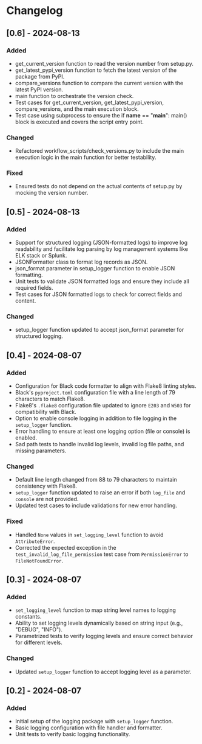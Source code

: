 # Changelog

## [0.6] - 2024-08-13
### Added
- get_current_version function to read the version number from setup.py.
- get_latest_pypi_version function to fetch the latest version of the package from PyPI.
- compare_versions function to compare the current version with the latest PyPI version.
- main function to orchestrate the version check.
- Test cases for get_current_version, get_latest_pypi_version, compare_versions, and the main execution block.
- Test case using subprocess to ensure the if __name__ == "__main__": main() block is executed and covers the script entry point.

### Changed
- Refactored workflow_scripts/check_versions.py to include the main execution logic in the main function for better testability.

### Fixed
- Ensured tests do not depend on the actual contents of setup.py by mocking the version number.

## [0.5] - 2024-08-13
### Added
- Support for structured logging (JSON-formatted logs) to improve log readability and facilitate log parsing by log management systems like ELK stack or Splunk.
- JSONFormatter class to format log records as JSON.
- json_format parameter in setup_logger function to enable JSON formatting.
- Unit tests to validate JSON formatted logs and ensure they include all required fields.
- Test cases for JSON formatted logs to check for correct fields and content.

### Changed
- setup_logger function updated to accept json_format parameter for structured logging.

## [0.4] - 2024-08-07
### Added
- Configuration for Black code formatter to align with Flake8 linting styles.
- Black's `pyproject.toml` configuration file with a line length of 79 characters to match Flake8.
- Flake8's `.flake8` configuration file updated to ignore `E203` and `W503` for compatibility with Black.
- Option to enable console logging in addition to file logging in the `setup_logger` function.
- Error handling to ensure at least one logging option (file or console) is enabled.
- Sad path tests to handle invalid log levels, invalid log file paths, and missing parameters.

### Changed
- Default line length changed from 88 to 79 characters to maintain consistency with Flake8.
- `setup_logger` function updated to raise an error if both `log_file` and `console` are not provided.
- Updated test cases to include validations for new error handling.

### Fixed
- Handled `None` values in `set_logging_level` function to avoid `AttributeError`.
- Corrected the expected exception in the `test_invalid_log_file_permission` test case from `PermissionError` to `FileNotFoundError`.

## [0.3] - 2024-08-07
### Added
- `set_logging_level` function to map string level names to logging constants.
- Ability to set logging levels dynamically based on string input (e.g., "DEBUG", "INFO").
- Parametrized tests to verify logging levels and ensure correct behavior for different levels.

### Changed
- Updated `setup_logger` function to accept logging level as a parameter.

## [0.2] - 2024-08-07
### Added
- Initial setup of the logging package with `setup_logger` function.
- Basic logging configuration with file handler and formatter.
- Unit tests to verify basic logging functionality.
